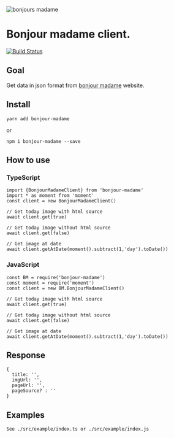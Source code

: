 ![bonjours madame](https://68.media.tumblr.com/9f64a063a3b05589a99b6fff1dd87f83/tumblr_o6wzsiZO9m1v1wvcuo1_400.png)

# Bonjour madame client.

[![Build Status](https://travis-ci.com/damienmarchandfr/bonjour-madame.svg?branch=master)](https://travis-ci.com/damienmarchandfr/bonjour-madame)

## Goal

Get data in json format from [bonjour madame](http://dites.bonjourmadame.fr) website.

## Install

    yarn add bonjour-madame

or

    npm i bonjour-madame --save

## How to use

### TypeScript

    import {BonjourMadameClient} from 'bonjour-madame'
    import * as moment from 'moment'
    const client = new BonjourMadameClient()

    // Get today image with html source
    await client.get(true)

    // Get today image without html source
    await client.get(false)

    // Get image at date
    await client.getAtDate(moment().subtract(1,'day').toDate())

### JavaScript

    const BM = require('bonjour-madame')
    const moment = require('moment')
    const client = new BM.BonjourMadameClient()

    // Get today image with html source
    await client.get(true)

    // Get today image without html source
    await client.get(false)

    // Get image at date
    await client.getAtDate(moment().subtract(1,'day').toDate())

## Response

    {
      title: '',
      imgUrl: '',
      pageUrl: '',
      pageSource? : ''
    }

## Examples

    See ./src/example/index.ts or ./src/example/index.js
